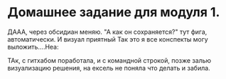 # Домашнее задание для модуля 1.
ДААА, через обсидиан меняю. 
"А как он сохраняется?"
тут
фига, автоматически. И визуал приятный
Так это я все конспекты могу выложить....Неа:

ТАк, с гитхабом поработала, и с командной строкой, позже залью визуализацию решения, на ексель не поняла что делать и забила.